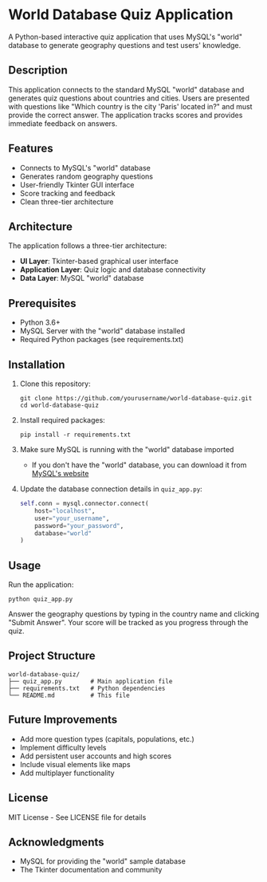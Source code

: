 # World Database Quiz Application

A Python-based interactive quiz application that uses MySQL's "world" database to generate geography questions and test users' knowledge.

## Description

This application connects to the standard MySQL "world" database and generates quiz questions about countries and cities. Users are presented with questions like "Which country is the city 'Paris' located in?" and must provide the correct answer. The application tracks scores and provides immediate feedback on answers.

## Features

- Connects to MySQL's "world" database
- Generates random geography questions
- User-friendly Tkinter GUI interface
- Score tracking and feedback
- Clean three-tier architecture

## Architecture

The application follows a three-tier architecture:
- **UI Layer**: Tkinter-based graphical user interface
- **Application Layer**: Quiz logic and database connectivity
- **Data Layer**: MySQL "world" database

## Prerequisites

- Python 3.6+
- MySQL Server with the "world" database installed
- Required Python packages (see requirements.txt)

## Installation

1. Clone this repository:
   ```
   git clone https://github.com/yourusername/world-database-quiz.git
   cd world-database-quiz
   ```

2. Install required packages:
   ```
   pip install -r requirements.txt
   ```

3. Make sure MySQL is running with the "world" database imported
   - If you don't have the "world" database, you can download it from [MySQL's website](https://dev.mysql.com/doc/index-other.html)

4. Update the database connection details in `quiz_app.py`:
   ```python
   self.conn = mysql.connector.connect(
       host="localhost",
       user="your_username",
       password="your_password",
       database="world"
   )
   ```

## Usage

Run the application:
```
python quiz_app.py
```

Answer the geography questions by typing in the country name and clicking "Submit Answer". Your score will be tracked as you progress through the quiz.

## Project Structure

```
world-database-quiz/
├── quiz_app.py        # Main application file
├── requirements.txt   # Python dependencies
└── README.md          # This file
```

## Future Improvements

- Add more question types (capitals, populations, etc.)
- Implement difficulty levels
- Add persistent user accounts and high scores
- Include visual elements like maps
- Add multiplayer functionality

## License

MIT License - See LICENSE file for details

## Acknowledgments

- MySQL for providing the "world" sample database
- The Tkinter documentation and community
